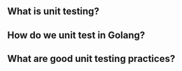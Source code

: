 ## What is unit testing?

## How do we unit test in Golang?

## What are good unit testing practices?
